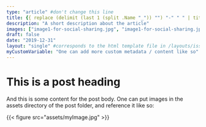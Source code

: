 ```yaml
---
type: "article" #don't change this line
title: {{ replace (delimit (last 1 (split .Name "_")) "") "-" " " | title }}
description: "A short description about the article"
images: ["image1-for-social-sharing.jpg", "image1-for-social-sharing.jpg"]
draft: false
date: "2019-12-31"
layout: "single" #corresponds to the html template file in /layouts/issue-X
myCustomVariable: "One can add more custom metadata / content like so"
---
```


# This is a post heading

And this is some content for the post body. One can put images in the assets directory of the post folder, and reference it like so:

{{< figure src="assets/myImage.jpg" >}}
